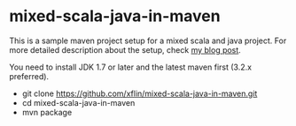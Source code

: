 mixed-scala-java-in-maven
=========================

This is a sample maven project setup for a mixed scala and java project. For more detailed description about the setup, check [my blog post](http://xflin.blogspot.com/2013/08/mixed-scala-and-java-in-maven-project.html).

You need to install JDK 1.7 or later and the latest maven first (3.2.x preferred).

+ git clone https://github.com/xflin/mixed-scala-java-in-maven.git
+ cd mixed-scala-java-in-maven
+ mvn package
